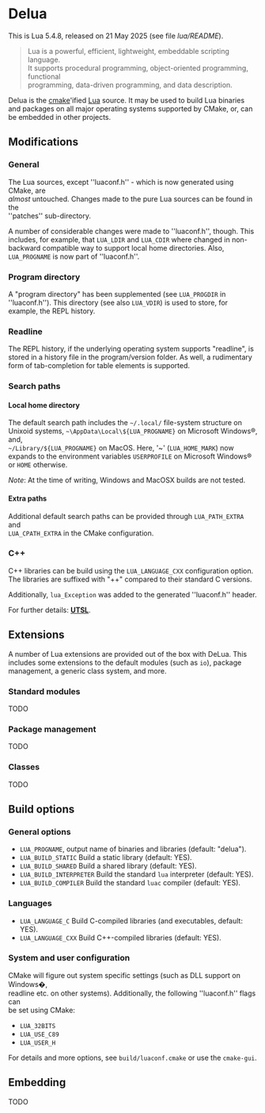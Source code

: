# Delua

This is Lua 5.4.8, released on 21 May 2025 (see file *lua/README*).

> Lua is a powerful, efficient, lightweight, embeddable scripting language.  
> It supports procedural programming, object-oriented programming, functional  
> programming, data-driven programming, and data description.

Delua is the [cmake](https://cmake.org/)'ified [Lua](http://www.lua.org) source. 
It may be used to build Lua binaries and packages on all major operating 
systems supported by CMake, or, can be embedded in other projects.

## Modifications

### General

The Lua sources, except ''luaconf.h'' - which is now generated using CMake, are  
_almost_ untouched. Changes made to the pure Lua sources can be found in the  
''patches'' sub-directory.

A number of considerable changes were made to ''luaconf.h'', though. 
This includes, for example, that `LUA_LDIR` and `LUA_CDIR` where changed in 
non-backward compatible way to support local home directories. 
Also, `LUA_PROGNAME` is now part of ''luaconf.h''.

### Program directory

A "program directory" has been supplemented (see `LUA_PROGDIR` in ''luaconf.h'').
This directory (see also `LUA_VDIR`) is used to store, for example, the REPL
history.

### Readline

The REPL history, if the underlying operating system supports "readline", is 
stored in a history file in the program/version folder. As well, a rudimentary 
form of tab-completion for table elements is supported.

### Search paths

#### Local home directory

The default search path includes the `~/.local/` file-system structure on  
Unixoid systems, `~\AppData\Local\${LUA_PROGNAME}` on Microsoft Windows®, and,  
`~/Library/${LUA_PROGNAME}` on MacOS. Here, '~' (`LUA_HOME_MARK`) now expands
to the environment variables `USERPROFILE` on Microsoft Windows® or `HOME`
otherwise.

*Note*: At the time of writing, Windows and MacOSX builds are not tested.

#### Extra paths

Additional default search paths can be provided through `LUA_PATH_EXTRA` and  
`LUA_CPATH_EXTRA` in the CMake configuration. 

### C++

C++ libraries can be build using the `LUA_LANGUAGE_CXX` configuration option. 
The libraries are suffixed with "++" compared to their standard C versions. 

Additionally, `lua_Exception` was added to the generated ''luaconf.h'' header.

For further details: [**UTSL**](https://www.urbandictionary.com/define.php?term=UTSL).

## Extensions

A number of Lua extensions are provided out of the box with DeLua. This 
includes some extensions to the default modules (such as `io`), package 
management, a generic class system, and more.

### Standard modules

TODO

### Package management

TODO

### Classes

TODO

## Build options

### General options

*    `LUA_PROGNAME`, output name of binaries and libraries (default: "delua").
*    `LUA_BUILD_STATIC` Build a static library (default: YES).
*    `LUA_BUILD_SHARED` Build a shared library (default: YES).
*    `LUA_BUILD_INTERPRETER` Build the standard ``lua`` interpreter (default: YES).
*    `LUA_BUILD_COMPILER` Build the standard ``luac`` compiler (default: YES).

### Languages

*    `LUA_LANGUAGE_C` Build C-compiled libraries (and executables, default: YES).
*    `LUA_LANGUAGE_CXX` Build C++-compiled libraries (default: YES).

### System and user configuration

CMake will figure out system specific settings (such as DLL support on Windows�,  
readline etc. on other systems). Additionally, the following ''luaconf.h'' flags can  
be set using CMake:

* `LUA_32BITS`
* `LUA_USE_C89`
* `LUA_USER_H`

For details and more options, see `build/luaconf.cmake` or use the `cmake-gui`.

## Embedding

TODO 